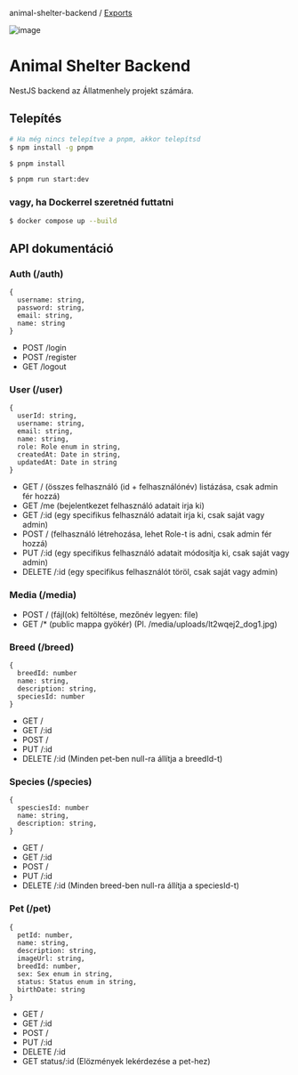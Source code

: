 animal-shelter-backend / [Exports](modules.md)

![image](https://github.com/B4LiN7/animal-shelter-backend/assets/145648111/d5b89595-ea94-4f8b-bd8d-658d84770895)

# Animal Shelter Backend
NestJS backend az Állatmenhely projekt számára.

## Telepítés
```bash
# Ha még nincs telepítve a pnpm, akkor telepítsd
$ npm install -g pnpm

$ pnpm install

$ pnpm run start:dev
```

### vagy, ha Dockerrel szeretnéd futtatni
```bash
$ docker compose up --build
```

## API dokumentáció
### Auth (/auth)
```
{
  username: string,
  password: string,
  email: string,
  name: string
}
```
- POST /login
- POST /register
- GET /logout

### User (/user)
```
{
  userId: string,
  username: string,
  email: string,
  name: string,
  role: Role enum in string,
  createdAt: Date in string,
  updatedAt: Date in string
}
```
- GET / (összes felhasználó (id + felhasználónév) listázása, csak admin fér hozzá)
- GET /me (bejelentkezet felhasználó adatait irja ki)
- GET /:id (egy specifikus felhasználó adatait irja ki, csak saját vagy admin)
- POST / (felhasználó létrehozása, lehet Role-t is adni, csak admin fér hozzá)
- PUT /:id (egy specifikus felhasználó adatait módositja ki, csak saját vagy admin)
- DELETE /:id (egy specifikus felhasználót töröl, csak saját vagy admin)

### Media (/media)
- POST / (fájl(ok) feltöltése, mezőnév legyen: file)
- GET /* (public mappa gyökér) (Pl. /media/uploads/lt2wqej2_dog1.jpg)

### Breed (/breed)
```
{
  breedId: number
  name: string,
  description: string,
  speciesId: number
}
```
- GET /
- GET /:id
- POST /
- PUT /:id
- DELETE /:id (Minden pet-ben null-ra állítja a breedId-t)

### Species (/species)
```
{
  spesciesId: number
  name: string,
  description: string,
}
```
- GET /
- GET /:id
- POST /
- PUT /:id
- DELETE /:id (Minden breed-ben null-ra állítja a speciesId-t)

### Pet (/pet)
```
{
  petId: number,
  name: string,
  description: string,
  imageUrl: string,
  breedId: number,
  sex: Sex enum in string,
  status: Status enum in string,
  birthDate: string
}
```
- GET /
- GET /:id
- POST /
- PUT /:id
- DELETE /:id
- GET status/:id (Elözmények lekérdezése a pet-hez)
